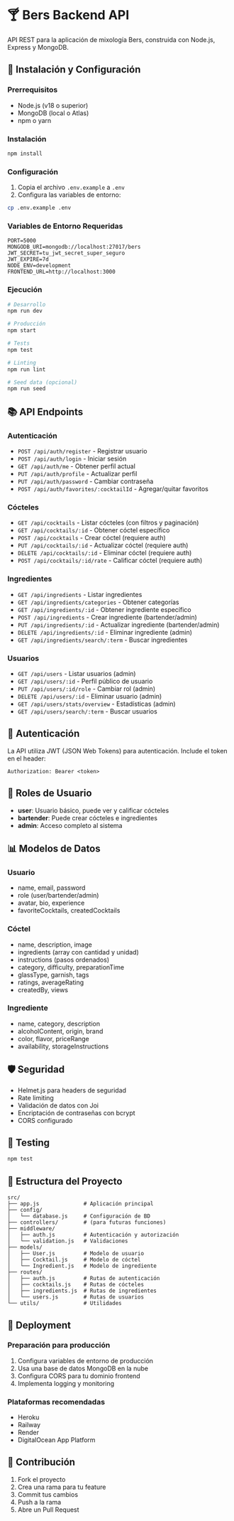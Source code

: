 # 🍸 Bers Backend API

API REST para la aplicación de mixología Bers, construida con Node.js, Express y MongoDB.

## 🚀 Instalación y Configuración

### Prerrequisitos
- Node.js (v18 o superior)
- MongoDB (local o Atlas)
- npm o yarn

### Instalación
```bash
npm install
```

### Configuración
1. Copia el archivo `.env.example` a `.env`
2. Configura las variables de entorno:
```bash
cp .env.example .env
```

### Variables de Entorno Requeridas
```
PORT=5000
MONGODB_URI=mongodb://localhost:27017/bers
JWT_SECRET=tu_jwt_secret_super_seguro
JWT_EXPIRE=7d
NODE_ENV=development
FRONTEND_URL=http://localhost:3000
```

### Ejecución
```bash
# Desarrollo
npm run dev

# Producción
npm start

# Tests
npm test

# Linting
npm run lint

# Seed data (opcional)
npm run seed
```

## 📚 API Endpoints

### Autenticación
- `POST /api/auth/register` - Registrar usuario
- `POST /api/auth/login` - Iniciar sesión
- `GET /api/auth/me` - Obtener perfil actual
- `PUT /api/auth/profile` - Actualizar perfil
- `PUT /api/auth/password` - Cambiar contraseña
- `POST /api/auth/favorites/:cocktailId` - Agregar/quitar favoritos

### Cócteles
- `GET /api/cocktails` - Listar cócteles (con filtros y paginación)
- `GET /api/cocktails/:id` - Obtener cóctel específico
- `POST /api/cocktails` - Crear cóctel (requiere auth)
- `PUT /api/cocktails/:id` - Actualizar cóctel (requiere auth)
- `DELETE /api/cocktails/:id` - Eliminar cóctel (requiere auth)
- `POST /api/cocktails/:id/rate` - Calificar cóctel (requiere auth)

### Ingredientes
- `GET /api/ingredients` - Listar ingredientes
- `GET /api/ingredients/categories` - Obtener categorías
- `GET /api/ingredients/:id` - Obtener ingrediente específico
- `POST /api/ingredients` - Crear ingrediente (bartender/admin)
- `PUT /api/ingredients/:id` - Actualizar ingrediente (bartender/admin)
- `DELETE /api/ingredients/:id` - Eliminar ingrediente (admin)
- `GET /api/ingredients/search/:term` - Buscar ingredientes

### Usuarios
- `GET /api/users` - Listar usuarios (admin)
- `GET /api/users/:id` - Perfil público de usuario
- `PUT /api/users/:id/role` - Cambiar rol (admin)
- `DELETE /api/users/:id` - Eliminar usuario (admin)
- `GET /api/users/stats/overview` - Estadísticas (admin)
- `GET /api/users/search/:term` - Buscar usuarios

## 🔐 Autenticación

La API utiliza JWT (JSON Web Tokens) para autenticación. Include el token en el header:
```
Authorization: Bearer <token>
```

## 👥 Roles de Usuario

- **user**: Usuario básico, puede ver y calificar cócteles
- **bartender**: Puede crear cócteles e ingredientes
- **admin**: Acceso completo al sistema

## 📊 Modelos de Datos

### Usuario
- name, email, password
- role (user/bartender/admin)
- avatar, bio, experience
- favoriteCocktails, createdCocktails

### Cóctel
- name, description, image
- ingredients (array con cantidad y unidad)
- instructions (pasos ordenados)
- category, difficulty, preparationTime
- glassType, garnish, tags
- ratings, averageRating
- createdBy, views

### Ingrediente
- name, category, description
- alcoholContent, origin, brand
- color, flavor, priceRange
- availability, storageInstructions

## 🛡️ Seguridad

- Helmet.js para headers de seguridad
- Rate limiting
- Validación de datos con Joi
- Encriptación de contraseñas con bcrypt
- CORS configurado

## 🧪 Testing

```bash
npm test
```

## 📝 Estructura del Proyecto

```
src/
├── app.js              # Aplicación principal
├── config/
│   └── database.js     # Configuración de BD
├── controllers/        # (para futuras funciones)
├── middleware/
│   ├── auth.js         # Autenticación y autorización
│   └── validation.js   # Validaciones
├── models/
│   ├── User.js         # Modelo de usuario
│   ├── Cocktail.js     # Modelo de cóctel
│   └── Ingredient.js   # Modelo de ingrediente
├── routes/
│   ├── auth.js         # Rutas de autenticación
│   ├── cocktails.js    # Rutas de cócteles
│   ├── ingredients.js  # Rutas de ingredientes
│   └── users.js        # Rutas de usuarios
└── utils/              # Utilidades
```

## 🚀 Deployment

### Preparación para producción
1. Configura variables de entorno de producción
2. Usa una base de datos MongoDB en la nube
3. Configura CORS para tu dominio frontend
4. Implementa logging y monitoring

### Plataformas recomendadas
- Heroku
- Railway
- Render
- DigitalOcean App Platform

## 🤝 Contribución

1. Fork el proyecto
2. Crea una rama para tu feature
3. Commit tus cambios
4. Push a la rama
5. Abre un Pull Request
